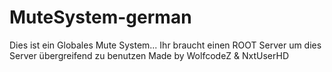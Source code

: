 # MuteSystem-german
Dies ist ein Globales Mute System... Ihr braucht einen ROOT Server um dies Server übergreifend zu benutzen
Made by WolfcodeZ & NxtUserHD
